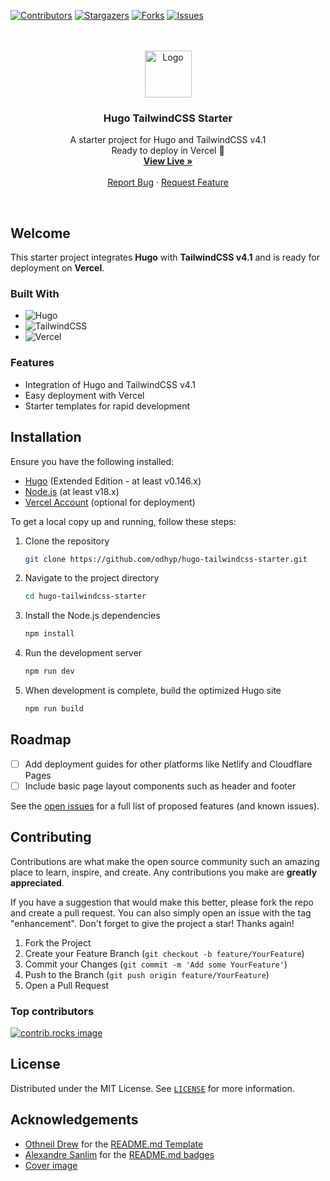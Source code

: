 <!-- PROJECT SHIELDS -->

[![Contributors][contributors-shield]][contributors-url]
[![Stargazers][stars-shield]][stars-url]
[![Forks][forks-shield]][forks-url]
[![Issues][issues-shield]][issues-url]

<!-- PROJECT LOGO -->
<br />
<br />
<div align="center">
  <a href="https://github.com/odhyp/hugo-tailwindcss-starter">
    <img src="https://upload.wikimedia.org/wikipedia/commons/a/af/Logo_of_Hugo_the_static_website_generator.svg" alt="Logo" width="auto" height="75">
  </a>

<h3 align="center">Hugo TailwindCSS Starter</h3>

  <p align="center">
    A starter project for Hugo and TailwindCSS v4.1
    <br />
    Ready to deploy in Vercel 🚀
    <br />
    <a href="https://hugo-tailwindcss-starter.vercel.app/"><strong>View Live »</strong></a>
    <br />
    <br />
    <a href="https://github.com/odhyp/hugo-tailwindcss-starter/issues/new?labels=bug&template=bug-report---.md">Report Bug</a>
    &middot;
    <a href="https://github.com/odhyp/hugo-tailwindcss-starter/issues/new?labels=enhancement&template=feature-request---.md">Request Feature</a>
  </p>
    <br />
</div>

<!-- ABOUT THE PROJECT -->

## Welcome

This starter project integrates **Hugo** with **TailwindCSS v4.1** and is ready for deployment on **Vercel**.

### Built With

- ![Hugo](https://img.shields.io/badge/Hugo-FF4088?style=for-the-badge&logo=hugo&logoColor=white)
- ![TailwindCSS](https://img.shields.io/badge/tailwindcss-%2338B2AC.svg?style=for-the-badge&logo=tailwind-css&logoColor=white)
- ![Vercel](https://img.shields.io/badge/vercel-%23000000.svg?style=for-the-badge&logo=vercel&logoColor=white)

### Features

- Integration of Hugo and TailwindCSS v4.1
- Easy deployment with Vercel
- Starter templates for rapid development

<!-- GETTING STARTED -->

## Installation

Ensure you have the following installed:

- [Hugo](https://gohugo.io/installation/) (Extended Edition - at least v0.146.x)
- [Node.js](https://nodejs.org/en/download) (at least v18.x)
- [Vercel Account](https://vercel.com/signup) (optional for deployment)

To get a local copy up and running, follow these steps:

1. Clone the repository

   ```bash
   git clone https://github.com/odhyp/hugo-tailwindcss-starter.git
   ```

2. Navigate to the project directory

   ```bash
   cd hugo-tailwindcss-starter
   ```

3. Install the Node.js dependencies

   ```bash
   npm install
   ```

4. Run the development server

   ```bash
   npm run dev
   ```

5. When development is complete, build the optimized Hugo site

   ```bash
   npm run build
   ```

<!-- ROADMAP -->

## Roadmap

- [ ] Add deployment guides for other platforms like Netlify and Cloudflare Pages  
- [ ] Include basic page layout components such as header and footer  

See the [open issues](https://github.com/odhyp/hugo-tailwindcss-starter/issues) for a full list of proposed features (and known issues).

<!-- CONTRIBUTING -->

## Contributing

Contributions are what make the open source community such an amazing place to learn, inspire, and create. Any contributions you make are **greatly appreciated**.

If you have a suggestion that would make this better, please fork the repo and create a pull request. You can also simply open an issue with the tag "enhancement".
Don't forget to give the project a star! Thanks again!

1. Fork the Project
2. Create your Feature Branch (`git checkout -b feature/YourFeature`)
3. Commit your Changes (`git commit -m 'Add some YourFeature'`)
4. Push to the Branch (`git push origin feature/YourFeature`)
5. Open a Pull Request

### Top contributors

<a href="https://github.com/odhyp/hugo-tailwindcss-starter/graphs/contributors">
  <img src="https://contrib.rocks/image?repo=odhyp/hugo-tailwindcss-starter" alt="contrib.rocks image" />
</a>

<!-- LICENSE -->

## License

Distributed under the MIT License. See [`LICENSE`](https://github.com/odhyp/hugo-tailwindcss-starter/blob/master/LICENSE) for more information.

<!-- ACKNOWLEDGMENTS -->

## Acknowledgements

- [Othneil Drew](https://github.com/othneildrew) for the [README.md Template](https://github.com/othneildrew/Best-README-Template)
- [Alexandre Sanlim](https://github.com/alexandresanlim) for the [README.md badges](https://github.com/alexandresanlim/Badges4-README.md-Profile)
- [Cover image](https://upload.wikimedia.org/wikipedia/commons/a/af/Logo_of_Hugo_the_static_website_generator.svg)

<!-- MARKDOWN LINKS & IMAGES -->

[contributors-shield]: https://img.shields.io/github/contributors/odhyp/hugo-tailwindcss-starter.svg?style=for-the-badge
[contributors-url]: https://github.com/odhyp/hugo-tailwindcss-starter/graphs/contributors
[forks-shield]: https://img.shields.io/github/forks/odhyp/hugo-tailwindcss-starter.svg?style=for-the-badge
[forks-url]: https://github.com/odhyp/hugo-tailwindcss-starter/network/members
[stars-shield]: https://img.shields.io/github/stars/odhyp/hugo-tailwindcss-starter.svg?style=for-the-badge
[stars-url]: https://github.com/odhyp/hugo-tailwindcss-starter/stargazers
[issues-shield]: https://img.shields.io/github/issues/odhyp/hugo-tailwindcss-starter.svg?style=for-the-badge
[issues-url]: https://github.com/odhyp/hugo-tailwindcss-starter/issues
